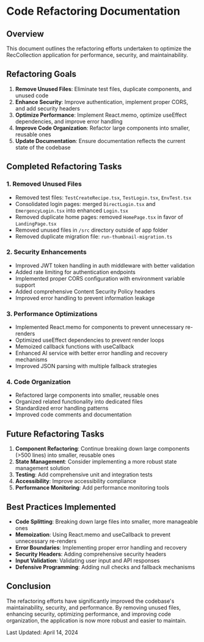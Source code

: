 # Code Refactoring Documentation

## Overview

This document outlines the refactoring efforts undertaken to optimize the RecCollection application for performance, security, and maintainability.

## Refactoring Goals

1. **Remove Unused Files**: Eliminate test files, duplicate components, and unused code
2. **Enhance Security**: Improve authentication, implement proper CORS, and add security headers
3. **Optimize Performance**: Implement React.memo, optimize useEffect dependencies, and improve error handling
4. **Improve Code Organization**: Refactor large components into smaller, reusable ones
5. **Update Documentation**: Ensure documentation reflects the current state of the codebase

## Completed Refactoring Tasks

### 1. Removed Unused Files

- Removed test files: `TestCreateRecipe.tsx`, `TestLogin.tsx`, `EnvTest.tsx`
- Consolidated login pages: merged `DirectLogin.tsx` and `EmergencyLogin.tsx` into enhanced `Login.tsx`
- Removed duplicate home pages: removed `HomePage.tsx` in favor of `LandingPage.tsx`
- Removed unused files in `/src` directory outside of app folder
- Removed duplicate migration file: `run-thumbnail-migration.ts`

### 2. Security Enhancements

- Improved JWT token handling in auth middleware with better validation
- Added rate limiting for authentication endpoints
- Implemented proper CORS configuration with environment variable support
- Added comprehensive Content Security Policy headers
- Improved error handling to prevent information leakage

### 3. Performance Optimizations

- Implemented React.memo for components to prevent unnecessary re-renders
- Optimized useEffect dependencies to prevent render loops
- Memoized callback functions with useCallback
- Enhanced AI service with better error handling and recovery mechanisms
- Improved JSON parsing with multiple fallback strategies

### 4. Code Organization

- Refactored large components into smaller, reusable ones
- Organized related functionality into dedicated files
- Standardized error handling patterns
- Improved code comments and documentation

## Future Refactoring Tasks

1. **Component Refactoring**: Continue breaking down large components (>500 lines) into smaller, reusable ones
2. **State Management**: Consider implementing a more robust state management solution
3. **Testing**: Add comprehensive unit and integration tests
4. **Accessibility**: Improve accessibility compliance
5. **Performance Monitoring**: Add performance monitoring tools

## Best Practices Implemented

- **Code Splitting**: Breaking down large files into smaller, more manageable ones
- **Memoization**: Using React.memo and useCallback to prevent unnecessary re-renders
- **Error Boundaries**: Implementing proper error handling and recovery
- **Security Headers**: Adding comprehensive security headers
- **Input Validation**: Validating user input and API responses
- **Defensive Programming**: Adding null checks and fallback mechanisms

## Conclusion

The refactoring efforts have significantly improved the codebase's maintainability, security, and performance. By removing unused files, enhancing security, optimizing performance, and improving code organization, the application is now more robust and easier to maintain.

Last Updated: April 14, 2024
